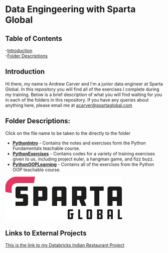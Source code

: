 # Data Engingeering with Sparta Global

## **Table of Contents**

-[Introduction](#item-one)  
-[Folder Descriptions](#item-two)

<a id="#item-one"></a>
## Introduction

Hi there, my name is Andrew Carver and I'm a junior data engineer at Sparta Global. In this repository you will find all of the exercises I complete during my training. Below is a brief description of what you will find waiting for you in each of the folders in this repository. If you have any queries about anything here, please email me at acarver@spartaglobal.com

<a id="#item-two"></a>
## Folder Descriptions:
Click on the file name to be taken to the directly to the folder
- [**PythonIntro**](PythonIntro) - Contains the notes and exercises form the Python Fundamentals teachable course.
- [**PythonExercises**](PythonExercises) - Contains codes for a variety of training exercises given to us, including project euler, a hangman game, and fizz buzz. 
- [**PythonOOPLearning**](PythonOOPLearning) - Contains all of the exercises from the Python OOP teachable course.

![Sparta Global Logo](Images/Sparta_Global.png)

## Links to External Projects

[This is the link to my Databricks Indian Restaurant Project](https://databricks-prod-cloudfront.cloud.databricks.com/public/4027ec902e239c93eaaa8714f173bcfc/3074229156467329/4063126548460423/8662034121115785/latest.html)
